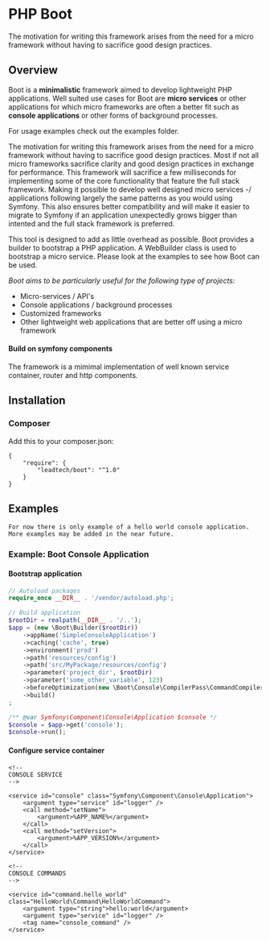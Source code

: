 # PHP Boot

The motivation for writing this framework arises from the need for a micro framework without having to sacrifice good design practices.


## Overview 


Boot is a **minimalistic** framework aimed to develop lightweight PHP applications.
Well suited use cases for Boot are **micro services** or other applications for which micro frameworks are 
often a better fit such as **console applications** or other forms of background processes. 

For usage examples check out the examples folder.

The motivation for writing this framework arises from the need for a micro framework without having to sacrifice good design practices. 
Most if not all micro frameworks sacrifice clarity and good design practices in exchange for performance.
This framework will sacrifice a few milliseconds for implementing some of the core functionality that feature the full stack framework.
Making it possible to develop well designed micro services -/ applications following largely the same patterns as you would using Symfony.
This also ensures better compatibility and will make it easier to migrate to Symfony if an application unexpectedly grows bigger 
than intented and the full stack framework is preferred.


This tool is designed to add as little overhead as possible. Boot provides a builder to bootstrap a PHP application.
A WebBuilder class is used to bootstrap a micro service. Please look at the examples to see how Boot can be used.


*Boot aims to be particularly useful for the following type of projects:*
* Micro-services / API's
* Console applications / background processes
* Customized frameworks
* Other lightweight web applications that are better off using a micro framework

 
#### Build on symfony components

The framework is a mimimal implementation of well known service container, router and http components. 


## Installation

### Composer

Add this to your composer.json:
```
{
    "require": {
        "leadtech/boot": "^1.0"
    }
}
````

## Examples

`For now there is only example of a hello world console application. More examples may be added in the near future.`

### Example: Boot Console Application


#### Bootstrap application
```php
// Autoload packages
require_once __DIR__ . '/vendor/autoload.php';

// Build application
$rootDir = realpath(__DIR__ . '/..');
$app = (new \Boot\Builder($rootDir))
    ->appName('SimpleConsoleApplication')
    ->caching('cache', true)
    ->environment('prod')
    ->path('resources/config')
    ->path('src/MyPackage/resources/config')
    ->parameter('project_dir', $rootDir)
    ->parameter('some_other_variable', 123)
    ->beforeOptimization(new \Boot\Console\CompilerPass\CommandCompilerPass())
    ->build()
;

/** @var Symfony\Component\Console\Application $console */
$console = $app->get('console');
$console->run();
```


#### Configure service container
```
<!--
CONSOLE SERVICE
-->

<service id="console" class="Symfony\Component\Console\Application">
    <argument type="service" id="logger" />
    <call method="setName">
        <argument>%APP_NAME%</argument>
    </call>
    <call method="setVersion">
        <argument>%APP_VERSION%</argument>
    </call>
</service>

<!--
CONSOLE COMMANDS
-->

<service id="command.hello_world" class="HelloWorld\Command\HelloWorldCommand">
    <argument type="string">hello:world</argument>
    <argument type="service" id="logger" />
    <tag name="console_command" />
</service>
```
